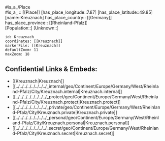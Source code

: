 ﻿---
location: [49.85,7.87] 
mapzoom: [7,12] 
mapmarker: city 
type: City
tags:
- geo/City


SpocWebEntityId: 31643
isDeleted: false
confidential: public

---
#is_a_/Place  
#is_a_ :: [[Place]] 
[has_place_longitude::7.87] 
[has_place_latitude::49.85] 
[name::Kreuznach] 
has_place_country:: [[Germany]]  
has_place_province:: [[Rheinland-Pfalz]]  
[Population::] 
[Unknown::] 


```leaflet
id: Kreuznach
coordinates: [[Kreuznach]] 
markerFile: [[Kreuznach]] 
defaultZoom: 11 
maxZoom: 18
```


## Confidential Links & Embeds: 
- [[Kreuznach|Kreuznach]]  
- [[../../../../../../../../_internal/geo/Continent/Europe/Germany/West/Rheinland-Pfalz/City/Kreuznach.internal|Kreuznach.internal]] 
- [[../../../../../../../../_protect/geo/Continent/Europe/Germany/West/Rheinland-Pfalz/City/Kreuznach.protect|Kreuznach.protect]] 
- [[../../../../../../../../_private/geo/Continent/Europe/Germany/West/Rheinland-Pfalz/City/Kreuznach.private|Kreuznach.private]] 
- [[../../../../../../../../_personal/geo/Continent/Europe/Germany/West/Rheinland-Pfalz/City/Kreuznach.personal|Kreuznach.personal]] 
- [[../../../../../../../../_secret/geo/Continent/Europe/Germany/West/Rheinland-Pfalz/City/Kreuznach.secret|Kreuznach.secret]] 
